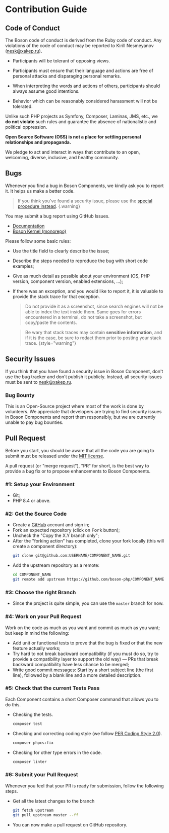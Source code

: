 # Contribution Guide

## Code of Conduct

The Boson code of conduct is derived from the Ruby code of conduct.
Any violations of the code of conduct may be reported
to Kirill Nesmeyanov ([nesk@xakep.ru](mailto:nesk@xakep.ru)).

- Participants will be tolerant of opposing views.

- Participants must ensure that their language and actions are free of
  personal attacks and disparaging personal remarks.

- When interpreting the words and actions of others, participants
  should always assume good intentions.

- Behavior which can be reasonably considered harassment will not be tolerated.

Unlike such PHP projects as Symfony, Composer, Laminas, JMS, etc., we **do not
violate** such rules and guarantee the absence of nationalistic and political
oppression.

**Open Source Software (OSS) is not a place for settling personal
relationships and propaganda.**

We pledge to act and interact in ways that contribute to an open, welcoming,
diverse, inclusive, and healthy community.

## Bugs

Whenever you find a bug in Boson Components, we kindly ask you to report it.
It helps us make a better code.

> If you think you've found a security issue, please use 
> the [special procedure instead](contribution.md#security-issues).
{.warning}

You may submit a bug report using GitHub Issues.
- [Documentation](https://github.com/boson-php/docs/issues)
- [Boson Kernel (monorepo)](https://github.com/boson-php/boson/issues)

Please follow some basic rules:

- Use the title field to clearly describe the issue;
- Describe the steps needed to reproduce the bug with short code examples;
- Give as much detail as possible about your environment (OS, PHP version, 
  component version, enabled extensions, ...);
- If there was an exception, and you would like to report it, it is valuable to 
  provide the stack trace for that exception.
  > Do not provide it as a screenshot, since search engines will not be able to 
  > index the text inside them. Same goes for errors encountered in a terminal, 
  > do not take a screenshot, but copy/paste the contents. 
  
  > Be wary that stack traces may contain **sensitive information**, and if 
  > it is the case, be sure to redact them prior to posting your stack trace.
  {style="warning"}


## Security Issues

If you think that you have found a security issue in Boson Component,
don't use the bug tracker and don't publish it publicly. Instead, all security
issues must be sent to [nesk@xakep.ru](mailto:nesk@xakep.ru).

### Bug Bounty

This is an Open-Source project where most of the work is done by volunteers.
We appreciate that developers are trying to find security issues in Boson
Components and report them responsibly, but we are currently unable to
pay bug bounties.

## Pull Request

Before you start, you should be aware that all the code you are going to
submit must be released under the [MIT license](https://opensource.org/license/mit).

A pull request (or "merge request"), "PR" for short, is the best way to
provide a bug fix or to propose enhancements to Boson Components.

### #1: Setup your Environment

- Git;
- PHP 8.4 or above.


### #2: Get the Source Code

- Create a <a href="https://github.com">GitHub</a> account and sign in;
- Fork an expected repository (click on <kbd>Fork</kbd> button);
- Uncheck the "Copy the X.Y branch only";
- After the "forking action" has completed, clone your fork locally 
  (this will create a component directory):
  ```bash
  git clone git@github.com:USERNAME/COMPONENT_NAME.git
  ```
- Add the upstream repository as a remote:
  ```bash
  cd COMPONENT_NAME
  git remote add upstream https://github.com/boson-php/COMPONENT_NAME.git
  ```

### #3: Choose the right Branch

- Since the project is quite simple, you can use the `master` branch for now.

### #4: Work on your Pull Request

Work on the code as much as you want and commit as much as you want; 
but keep in mind the following:

- Add unit or functional tests to prove that the bug is fixed or 
  that the new feature actually works;
- Try hard to not break backward compatibility (if you must do so, try to 
  provide a compatibility layer to support the old way) &mdash; PRs that 
  break backward compatibility have less chance to be merged;
- Write good commit messages: Start by a short subject line (the first line), 
  followed by a blank line and a more detailed description.

### #5: Check that the current Tests Pass

Each Component contains a short Composer command that allows you to do this.

- Checking the tests.
  ```bash
  composer test
  ```
- Checking and correcting coding style (we follow [PER Coding Style 2.0](https://www.php-fig.org/per/coding-style/)).
  ```bash
  composer phpcs:fix
  ```
- Checking for other type errors in the code.
  ```bash
  composer linter
  ```

### #6: Submit your Pull Request
Whenever you feel that your PR is ready for submission, 
follow the following steps.

- Get all the latest changes to the branch
  ```bash
  git fetch upstream
  git pull upstream master --ff
  ```
- You can now make a pull request on GitHub repository.